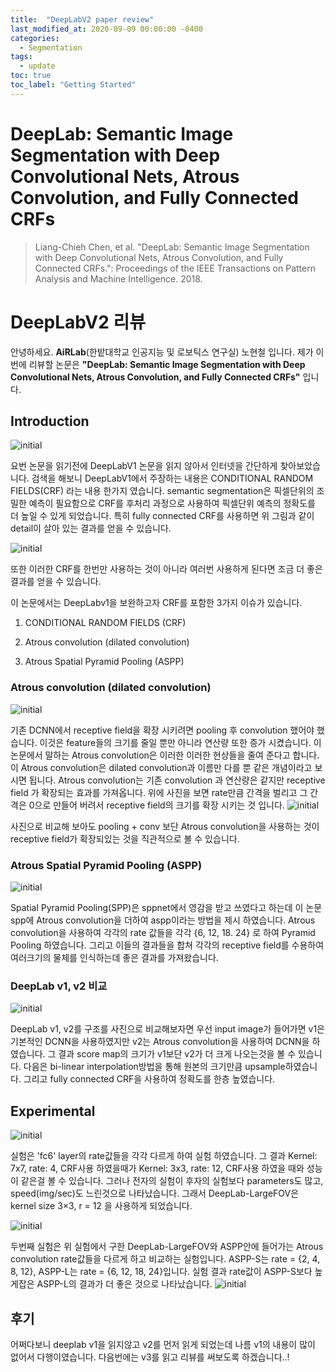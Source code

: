 ```yaml
---
title:  "DeepLabV2 paper review"
last_modified_at: 2020-09-09 00:00:00 -0400
categories: 
  - Segmentation
tags:
  - update
toc: true
toc_label: "Getting Started"
---
```


# DeepLab: Semantic Image Segmentation with Deep Convolutional Nets, Atrous Convolution, and Fully Connected CRFs
> Liang-Chieh Chen, et al. "DeepLab: Semantic Image Segmentation with Deep Convolutional Nets, Atrous Convolution, and Fully Connected CRFs.": Proceedings of the IEEE Transactions on Pattern Analysis and Machine Intelligence. 2018.

# DeepLabV2 리뷰

안녕하세요. **AiRLab**(한밭대학교 인공지능 및 로보틱스 연구실) 노현철 입니다. 
제가 이번에 리뷰할 논문은 **"DeepLab: Semantic Image Segmentation with Deep Convolutional Nets, Atrous Convolution, and Fully Connected CRFs"** 입니다.


## Introduction
![initial](https://user-images.githubusercontent.com/53032349/92452060-85f79480-f1f8-11ea-8a6c-e8894093901d.png)

요번 논문을 읽기전에 DeepLabV1 논문을 읽지 않아서 인터넷을 간단하게 찾아보았습니다. 검색을 해보니 DeepLabV1에서 주장하는 내용은 CONDITIONAL RANDOM FIELDS(CRF) 라는 내용 한가지 였습니다. semantic segmentation은 픽셀단위의 조밀한 예측이 필요함으로 CRF를 후처리 과정으로 사용하여 픽셀단위 예측의 정확도를 더 높일 수 있게 되었습니다. 특히 fully connected CRF를 사용하면 위 그림과 같이 detail이 살아 있는 결과를 얻을 수 있습니다.

![initial](https://user-images.githubusercontent.com/53032349/92452133-9c055500-f1f8-11ea-819b-54dee8da4a6e.png)

또한 이러한 CRF를 한번만 사용하는 것이 아니라  여러번 사용하게 된다면 조금 더 좋은 결과를 얻을 수 있습니다.

이 논문에서는 DeepLabv1을 보완하고자 CRF를 포함한 3가지 이슈가 있습니다.

1) CONDITIONAL RANDOM FIELDS (CRF)

2) Atrous convolution (dilated convolution)

3) Atrous Spatial Pyramid Pooling (ASPP)

### Atrous convolution (dilated convolution)

![initial](https://user-images.githubusercontent.com/53032349/92452456-0918ea80-f1f9-11ea-9c9a-be3ac451160b.png)

기존 DCNN에서 receptive field을 확장 시키려면 pooling 후 convolution 했어야 했습니다. 이것은 feature들의 크기를 줄일 뿐만 아니라 연산량 또한 증가 시켰습니다. 이 논문에서 말하는 Atrous convolution은 이러한 이러한 현상들을 줄여 준다고 합니다. 이 Atrous convolution은 dilated convolution과 이름만 다를 뿐 같은 개념이라고 보시면 됩니다. Atrous convolution는 기존 convolution 과 연산량은 같지만 receptive field 가 확장되는 효과를 가져옵니다. 위에 사진을 보면 rate만큼 간격을 벌리고 그 간격은 0으로 만들어 버려서 receptive field의 크기를 확장 시키는 것 입니다.
![initial](https://user-images.githubusercontent.com/53032349/92452483-1209bc00-f1f9-11ea-8311-92f09f5ca8e3.png)

사진으로 비교해 보아도 pooling + conv 보단 Atrous convolution을 사용하는 것이 receptive field가 확장되있는 것을 직관적으로 볼 수 있습니다.

### Atrous Spatial Pyramid Pooling (ASPP)

![initial](https://user-images.githubusercontent.com/53032349/92452504-1afa8d80-f1f9-11ea-9b25-880acefd1afc.png)

Spatial Pyramid Pooling(SPP)은 sppnet에서 영감을 받고 쓰였다고 하는데 이 논문 spp에 Atrous convolution을 더하여 aspp이라는 방법을 제시 하였습니다.
Atrous convolution을 사용하여 각각의 rate 값들을 각각 {6, 12, 18. 24} 로 하여 Pyramid Pooling 하였습니다. 그리고 이들의 결과들을 합쳐 각각의 receptive field를 수용하여 여러크기의 물체를 인식하는데 좋은 결과를 가져왔습니다.


### DeepLab v1, v2 비교

![initial](https://user-images.githubusercontent.com/53032349/92452535-23eb5f00-f1f9-11ea-9e48-666f8dda26d1.png)

DeepLab v1, v2를 구조를 사진으로 비교해보자면 우선 input image가 들어가면 v1은 기본적인 DCNN을 사용하였지만 v2는 Atrous convolution을 사용하여 DCNN을 하였습니다. 그 결과 score map의 크기가 v1보단 v2가 더 크게 나오는것을 볼 수 있습니다. 다음은 bi-linear interpolation방법을 통해 원본의 크기만큼 upsample하였습니다. 그리고 fully connected CRF을 사용하여 정확도를 한층 높였습니다.

## Experimental

![initial](https://user-images.githubusercontent.com/53032349/92452577-2e0d5d80-f1f9-11ea-95bf-11426541d57c.png)

실험은 'fc6' layer의 rate값들을 각각 다르게 하여 실험 하였습니다. 그 결과 Kernel: 7x7, rate: 4, CRF사용 하였을때가 Kernel: 3x3, rate: 12, CRF사용 하였을 때와 성능이 같은걸 볼 수 있습니다. 그러나 전자의 실험이 후자의 실험보다 parameters도 많고, speed(img/sec)도 느린것으로 나타났습니다. 그래서 DeepLab-LargeFOV은 kernel size 3×3, r = 12 을 사용하게 되었습니다.

![initial](https://user-images.githubusercontent.com/53032349/92452607-382f5c00-f1f9-11ea-8543-9b58ce4a49fa.png)

두번째 실험은 위 실험에서 구한 DeepLab-LargeFOV와 ASPP안에 들어가는 Atrous convolution rate값들을 다르게 하고 비교하는 실험입니다.
ASPP-S는 rate = {2, 4, 8, 12}, ASPP-L는 rate = {6, 12, 18, 24}입니다. 
실험 결과 rate값이 ASPP-S보다 높게잡은 ASPP-L의 결과가 더 좋은 것으로 나타났습니다.
![initial](https://user-images.githubusercontent.com/53032349/92452647-42515a80-f1f9-11ea-8497-fb1ea9dafc74.png)

## 후기
어쩌다보니 deeplab v1을 읽지않고 v2를 먼저 읽게 되었는데 나름 v1의 내용이 많이 없어서 다행이였습니다. 다음번에는 v3를 읽고 리뷰를 써보도록 하겠습니다..!
